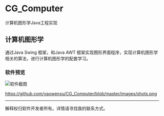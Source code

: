 # CG_Computer
计算机图形学Java工程实现

## 计算机图形学

通过Java Swing 框架，和Java AWT 框架实现图形界面程序，实现计算机图形学相关的算法，进行计算机图形学的配套学习。


### 软件预览
![软件截图]()

https://github.com/yaowenxu/CG_Computer/blob/master/images/shots.png

---
解释权归软件开发者所有。详情请寻找我的联系方式。
